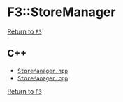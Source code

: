 # F3::StoreManager

[Return to `F3`](/docs/F3.md)

## C++

- [`StoreManager.hpp`](/c++/include/StoreManager.hpp)
- [`StoreManager.cpp`](/c++/source/StoreManager.cpp)

[Return to `F3`](/docs/F3.md)